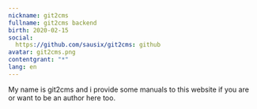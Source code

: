 ```yaml
---
nickname: git2cms
fullname: git2cms backend
birth: 2020-02-15
social:
  https://github.com/sausix/git2cms: github
avatar: git2cms.png
contentgrant: "*"
lang: en
---
```

My name is git2cms and i provide some manuals to this website if you are or want to be an author here too.
